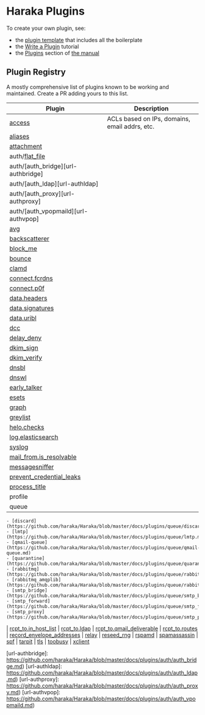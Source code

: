 # Haraka Plugins

To create your own plugin, see:
- the [plugin template][template] that includes all the boilerplate
- the [Write a Plugin][write-plugin] tutorial
- the [Plugins](plugins-doc) section of [the manual](https://haraka.github.io)

## Plugin Registry

A mostly comprehensive list of plugins known to be working and maintained.
Create a PR adding yours to this list.

| Plugin                  | Description |
| ----------------------  | ------------- |
| [access][url-access]    | ACLs based on IPs, domains, email addrs, etc. |
| [aliases][url-aliases]  |   |
| [attachment][url-attach] |  |
| auth/[flat_file][url-authflat] | |
| auth/[auth_bridge][url-authbridge] |  |
| auth/[auth_ldap][url-authldap] |  |
| auth/[auth_proxy][url-authproxy] |  |
| auth/[auth_vpopmaild][url-authvpop] |  |
| [avg](https://github.com/haraka/Haraka/blob/master/docs/plugins/avg.md)
| [backscatterer](https://github.com/haraka/Haraka/blob/master/docs/plugins/backscatterer.md)
| [block_me](https://github.com/haraka/Haraka/blob/master/docs/plugins/block_me.md)
| [bounce](https://github.com/haraka/Haraka/blob/master/docs/plugins/bounce.md)
| [clamd](https://github.com/haraka/Haraka/blob/master/docs/plugins/clamd.md)
| [connect.fcrdns](https://github.com/haraka/Haraka/blob/master/docs/plugins/connect.fcrdns.md)
| [connect.p0f](https://github.com/haraka/Haraka/blob/master/docs/plugins/connect.p0f.md)
| [data.headers](https://github.com/haraka/Haraka/blob/master/docs/plugins/data.headers.md)
| [data.signatures](https://github.com/haraka/Haraka/blob/master/docs/plugins/data.signatures.md)
| [data.uribl](https://github.com/haraka/Haraka/blob/master/docs/plugins/data.uribl.md)
| [dcc](https://github.com/haraka/Haraka/blob/master/docs/plugins/dcc.md)
| [delay_deny](https://github.com/haraka/Haraka/blob/master/docs/plugins/delay_deny.md)
| [dkim_sign](https://github.com/haraka/Haraka/blob/master/docs/plugins/dkim_sign.md)
| [dkim_verify](https://github.com/haraka/Haraka/blob/master/docs/plugins/dkim_verify.md)
| [dnsbl](https://github.com/haraka/Haraka/blob/master/docs/plugins/dnsbl.md)
| [dnswl](https://github.com/haraka/Haraka/blob/master/docs/plugins/dnswl.md)
| [early_talker](https://github.com/haraka/Haraka/blob/master/docs/plugins/early_talker.md)
| [esets](https://github.com/haraka/Haraka/blob/master/docs/plugins/esets.md)
| [graph](https://github.com/haraka/Haraka/blob/master/docs/plugins/graph.md)
| [greylist](https://github.com/haraka/Haraka/blob/master/docs/plugins/greylist.md)
| [helo.checks](https://github.com/haraka/Haraka/blob/master/docs/plugins/helo.checks.md)
| [log.elasticsearch](https://github.com/haraka/Haraka/blob/master/docs/plugins/log.elasticsearch.md)
| [syslog](https://github.com/haraka/haraka-plugin-syslog)
| [mail_from.is_resolvable](https://github.com/haraka/Haraka/blob/master/docs/plugins/mail_from.is_resolvable.md)
| [messagesniffer](https://github.com/haraka/Haraka/blob/master/docs/plugins/messagesniffer.md)
| [prevent_credential_leaks](https://github.com/haraka/Haraka/blob/master/docs/plugins/prevent_credential_leaks.md)
| [process_title](https://github.com/haraka/Haraka/blob/master/docs/plugins/process_title.md)
| profile
| queue
    - [discard](https://github.com/haraka/Haraka/blob/master/docs/plugins/queue/discard.md)
    - [lmtp](https://github.com/haraka/Haraka/blob/master/docs/plugins/queue/lmtp.md)
    - [qmail-queue](https://github.com/haraka/Haraka/blob/master/docs/plugins/queue/qmail-queue.md)
    - [quarantine](https://github.com/haraka/Haraka/blob/master/docs/plugins/queue/quarantine.md)
    - [rabbitmq](https://github.com/haraka/Haraka/blob/master/docs/plugins/queue/rabbitmq.md)
    - [rabbitmq_amqplib](https://github.com/haraka/Haraka/blob/master/docs/plugins/queue/rabbitmq_amqplib.md)
    - [smtp_bridge](https://github.com/haraka/Haraka/blob/master/docs/plugins/queue/smtp_bridge.md)
    - [smtp_forward](https://github.com/haraka/Haraka/blob/master/docs/plugins/queue/smtp_forward.md)
    - [smtp_proxy](https://github.com/haraka/Haraka/blob/master/docs/plugins/queue/smtp_proxy.md)
| [rcpt_to.in_host_list](https://github.com/haraka/Haraka/blob/master/docs/plugins/rcpt_to.in_host_list.md)
| [rcpt_to.ldap](https://github.com/haraka/Haraka/blob/master/docs/plugins/rcpt_to.ldap.md)
| [rcpt_to.qmail_deliverable](https://github.com/haraka/Haraka/blob/master/docs/plugins/rcpt_to.qmail_deliverable.md)
| [rcpt_to.routes](https://github.com/haraka/Haraka/blob/master/docs/plugins/rcpt_to.routes.md)
| [record_envelope_addresses](https://github.com/haraka/Haraka/blob/master/docs/plugins/record_envelope_addresses.md)
| [relay](https://github.com/haraka/Haraka/blob/master/docs/plugins/relay.md)
| [reseed_rng](https://github.com/haraka/Haraka/blob/master/docs/plugins/reseed_rng.md)
| [rspamd](https://github.com/haraka/Haraka/blob/master/docs/plugins/rspamd.md)
| [spamassassin](https://github.com/haraka/Haraka/blob/master/docs/plugins/spamassassin.md)
| [spf](https://github.com/haraka/Haraka/blob/master/docs/plugins/spf.md)
| [tarpit](https://github.com/haraka/Haraka/blob/master/docs/plugins/tarpit.md)
| [tls](https://github.com/haraka/Haraka/blob/master/docs/plugins/tls.md)
| [toobusy](https://github.com/haraka/Haraka/blob/master/docs/plugins/toobusy.md)
| [xclient](https://github.com/haraka/Haraka/blob/master/docs/plugins/xclient.md)



[template]: https://github.com/haraka/haraka-plugin-template
[write-plugin]: https://github.com/haraka/Haraka/wiki/Write-a-Plugin
[plugins-doc]: http://haraka.github.io/manual/Plugins.html
[url-access]: https://github.com/haraka/Haraka/blob/master/docs/plugins/access.md
[url-aliases]: https://github.com/haraka/Haraka/blob/master/docs/plugins/aliases.md
[url-attach]: https://github.com/haraka/Haraka/blob/master/docs/plugins/attachment.md
[url-authflat]: https://github.com/haraka/Haraka/blob/master/docs/plugins/auth/flat_file.md
[url-authbridge]: https://github.com/haraka/Haraka/blob/master/docs/plugins/auth/auth_bridge.md)
[url-authldap]: https://github.com/haraka/Haraka/blob/master/docs/plugins/auth/auth_ldap.md)
[url-authproxy]: https://github.com/haraka/Haraka/blob/master/docs/plugins/auth/auth_proxy.md)
[url-authvpop]: https://github.com/haraka/Haraka/blob/master/docs/plugins/auth/auth_vpopmaild.md)

